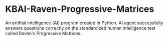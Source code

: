 # KBAI-Raven-Progressive-Matrices
An artifiial intelligence (AI) program created in Python. AI agent successfully answers questions correctly on the standardized 
human intelligence test called Raven's Progressive Matrices. 
